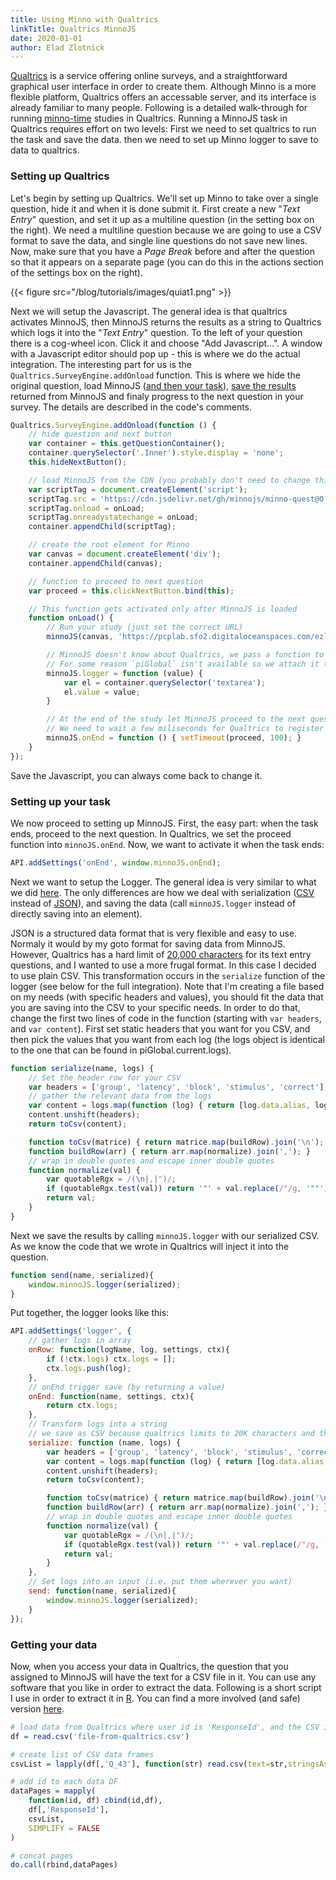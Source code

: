```yaml
---
title: Using Minno with Qualtrics
linkTitle: Qualtrics MinnoJS
date: 2020-01-01
author: Elad Zlotnick
---
```


[Qualtrics](https://www.qualtrics.com/) is a service offering online surveys, 
and a straightforward graphical user interface in order to create them.
Although Minno is a more flexible platform, Qualtrics offers an accessable server, and its interface is already familiar to many people.
Following is a detailed walk-through for running [minno-time](https://minnojs.github.io/minno-time/0.5/time/overview.html) studies in Qualtrics.
Running a MinnoJS task in Qualtrics requires effort on two levels:
First we need to set qualtrics to run the task and save the data.
then we need to set up Minno logger to save to data to qualtrics.

### Setting up Qualtrics
Let's begin by setting up Qualtrics.
We'll set up Minno to take over a single question, hide it and when it is done submit it.
First create a new "*Text Entry*" question, and set it up as a multiline question (in the setting box on the right).
We need a multiline question because we are going to use a CSV format to save the data, 
and single line questions do not save new lines.
Now, make sure that you have a *Page Break* before and after the question so that it appears on a separate page (you can do this in the actions section of the settings box on the right).

{{< figure src="/blog/tutorials/images/quiat1.png" >}}

Next we will setup the Javascript.
The general idea is that qualtrics activates MinnoJS, 
then MinnoJS returns the results as a string to Qualtrics which logs it into the "*Text Entry*" question.
To the left of your question there is a cog-wheel icon.
Click it and choose "Add Javascript...".
A window with a Javascript editor should pop up - this is where we do the actual integration.
The interesting part for us is the `Qualtrics.SurveyEngine.addOnload` function.
This is where we hide the original question, load MinnoJS ([and then your task](../integration)), 
[save the results](../integration-logging) returned from MinnoJS and finaly progress to the next question in your survey.
The details are described in the code's comments.

```js
Qualtrics.SurveyEngine.addOnload(function () {
    // hide question and next button
    var container = this.getQuestionContainer();
    container.querySelector('.Inner').style.display = 'none';
    this.hideNextButton();

    // load MinnoJS from the CDN (you probably don't need to change this)
    var scriptTag = document.createElement('script');
    scriptTag.src = 'https://cdn.jsdelivr.net/gh/minnojs/minno-quest@0.3/dist/pi-minno.js';
    scriptTag.onload = onLoad;
    scriptTag.onreadystatechange = onLoad;
    container.appendChild(scriptTag);

    // create the root element for Minno
    var canvas = document.createElement('div');
    container.appendChild(canvas);

    // function to proceed to next question
    var proceed = this.clickNextButton.bind(this);

    // This function gets activated only after MinnoJS is loaded
    function onLoad() {
        // Run your study (just set the correct URL)
        minnoJS(canvas, 'https://pcplab.sfo2.digitaloceanspaces.com/ezlot/settings.js');

        // MinnoJS doesn't know about Qualtrics, we pass a function to inject the results into the question
        // For some reason `piGlobal` isn't available so we attach it to `minnoJS`
        minnoJS.logger = function (value) {
            var el = container.querySelector('textarea');
            el.value = value;
        }

        // At the end of the study let MinnoJS proceed to the next question
        // We need to wait a few miliseconds for Qualtrics to register the value that we entered
        minnoJS.onEnd = function () { setTimeout(proceed, 100); }
    }
});
```

Save the Javascript, you can always come back to change it.

### Setting up your task
We now proceed to setting up MinnoJS.
First, the easy part: when the task ends, proceed to the next question.
In Qualtrics, we set the proceed function into `minnoJS.onEnd`.
Now, we want to activate it when the task ends:

```js
API.addSettings('onEnd', window.minnoJS.onEnd);
```

Next we want to setup the Logger.
The general idea is very similar to what we did [here](../integration-logging/).
The only differences are how we deal with serialization 
([CSV](https://en.wikipedia.org/wiki/Comma-separated_values) instead of [JSON](https://en.wikipedia.org/wiki/JSON)),
and saving the data (call `minnoJS.logger` instead of directly saving into an element).

JSON is a structured data format that is very flexible and easy to use.
Normaly it would by my goto format for saving data from MinnoJS.
However, Qualtrics has a hard limit of 
[20,000 characters](https://www.qualtrics.com/support/survey-platform/survey-module/editing-questions/question-types-guide/standard-content/text-entry/) 
for its text entry questions, and I wanted to use a more frugal format.
In this case I decided to use plain CSV.
This transformation occurs in the `serialize` function of the logger (see below for the full integration).
Note that I'm creating a file based on my needs (with specific headers and values),
you should fit the data that you are saving into the CSV to your specific needs.
In order to do that, change the first two lines of code in the function (starting with `var headers`, and `var content`).
First set static headers that you want for you CSV, and then pick the values that you want from each log
(the logs object is identical to the one that can be found in piGlobal.current.logs).

```js
function serialize(name, logs) {
    // Set the header row for your CSV
    var headers = ['group', 'latency', 'block', 'stimulus', 'correct'];
    // gather the relevant data from the logs
    var content = logs.map(function (log) { return [log.data.alias, log.latency, log.data.block, log.data.stimIndex, log.data.score]; });
    content.unshift(headers);
    return toCsv(content);

    function toCsv(matrice) { return matrice.map(buildRow).join('\n'); }
    function buildRow(arr) { return arr.map(normalize).join(','); }
    // wrap in double quotes and escape inner double quotes
    function normalize(val) {
        var quotableRgx = /(\n|,|")/;
        if (quotableRgx.test(val)) return '"' + val.replace(/"/g, '""') + '"';
        return val;
    }
}
```

Next we save the results by calling `minnoJS.logger` with our serialized CSV.
As we know the code that we wrote in Qualtrics will inject it into the question.

```js
function send(name, serialized){
    window.minnoJS.logger(serialized);
}
```

Put together, the logger looks like this:

```js
API.addSettings('logger', {
    // gather logs in array
    onRow: function(logName, log, settings, ctx){
        if (!ctx.logs) ctx.logs = [];
        ctx.logs.push(log);
    },
    // onEnd trigger save (by returning a value)
    onEnd: function(name, settings, ctx){
        return ctx.logs;
    },
    // Transform logs into a string
    // we save as CSV because qualtrics limits to 20K characters and this is more efficient.
    serialize: function (name, logs) {
        var headers = ['group', 'latency', 'block', 'stimulus', 'correct'];
        var content = logs.map(function (log) { return [log.data.alias, log.latency, log.data.block, log.data.stimIndex, log.data.score]; });
        content.unshift(headers);
        return toCsv(content);

        function toCsv(matrice) { return matrice.map(buildRow).join('\n'); }
        function buildRow(arr) { return arr.map(normalize).join(','); }
        // wrap in double quotes and escape inner double quotes
        function normalize(val) {
            var quotableRgx = /(\n|,|")/;
            if (quotableRgx.test(val)) return '"' + val.replace(/"/g, '""') + '"';
            return val;
        }
    },
    // Set logs into an input (i.e. put them wherever you want)
    send: function(name, serialized){
        window.minnoJS.logger(serialized);
    }
});
```

### Getting your data
Now, when you access your data in Qualtrics, the question that you assigned to MinnoJS will have the text for a CSV file in it.
You can use any software that you like in order to extract the data.
Following is a short script I use in order to extract it in [R](https://www.r-project.org/).
You can find a more involved (and safe) version [here](https://github.com/eladzlot/minnojs-qiat/blob/master/qiat.R).

```R
# load data from Qualtrics where user id is 'ResponseId', and the CSV is in Q_43'
df = read.csv('file-from-qualtrics.csv')

# create list of CSV data frames
csvList = lapply(df[,'Q_43'], function(str) read.csv(text=str,stringsAsFactors = FALSE))

# add id to each data DF
dataPages = mapply(
    function(id, df) cbind(id,df),
    df[,'ResponseId'],
    csvList,
    SIMPLIFY = FALSE
)

# concat pages
do.call(rbind,dataPages)
```
